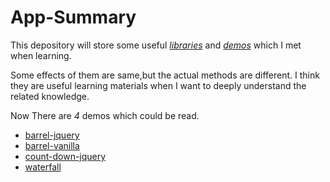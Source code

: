# App-Summary

This depository will store some useful *[libraries](https://github.com/mcx2020/app-summary/tree/main/libs)* and *[demos](https://github.com/mcx2020/app-summary/tree/main/demo)* which I met when learning.

Some effects of them are same,but the actual methods are different. I think they are useful learning materials when I want to deeply understand the related knowledge.

Now There are *4* demos which could be read.

* [barrel-jquery](https://mcx2020.github.io/app-summary/demo/barrel-jquery/barrel.html)
* [barrel-vanilla](https://mcx2020.github.io/app-summary/demo/barrel-vanilla/barrel.html)
* [count-down-jquery](https://mcx2020.github.io/app-summary/demo/count-down-jquery/count-down.html)
* [waterfall](https://mcx2020.github.io/app-summary/demo/waterfall/waterfall.html)
